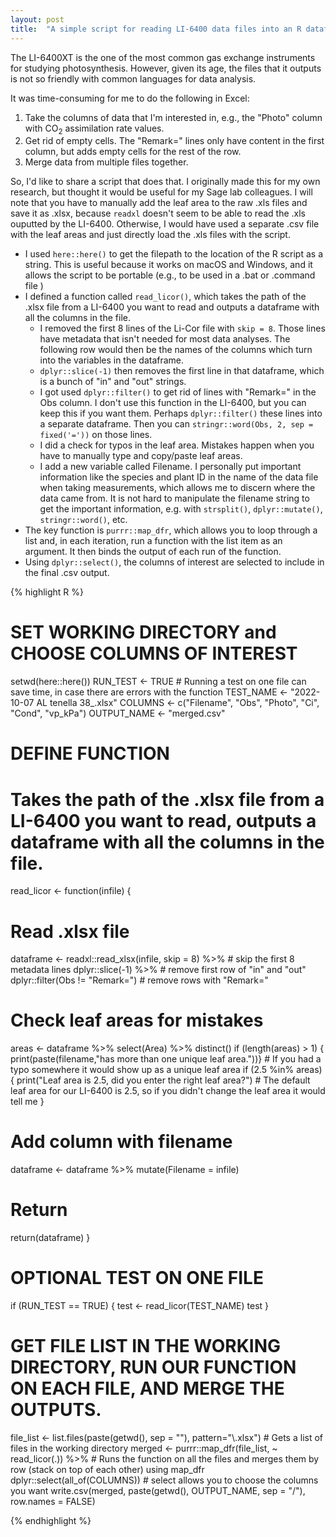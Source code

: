 ```yaml
---
layout: post
title:  "A simple script for reading LI-6400 data files into an R dataframe"
---
```


The LI-6400XT is the one of the most common gas exchange instruments for studying photosynthesis. However, given its age, the files that it outputs is not so friendly with common languages for data analysis.

It was time-consuming for me to do the following in Excel:
1. Take the columns of data that I'm interested in, e.g., the "Photo" column with CO<sub>2</sub> assimilation rate values.
2. Get rid of empty cells. The "Remark=" lines only have content in the first column, but adds empty cells for the rest of the row.
3. Merge data from multiple files together.

So, I'd like to share a script that does that. I originally made this for my own research, but thought it would be useful for my Sage lab colleagues. I will note that you have to manually add the leaf area to the raw .xls files and save it as .xlsx, because `readxl` doesn't seem to be able to read the .xls ouputted by the LI-6400. Otherwise, I would have used a separate .csv file with the leaf areas and just directly load the .xls files with the script.

- I used `here::here()` to get the filepath to the location of the R script as a string. This is useful because it works on macOS and Windows, and it allows the script to be portable (e.g., to be used in a .bat or .command file )
- I defined a function called `read_licor()`, which takes the path of the .xlsx file from a LI-6400 you want to read and outputs a dataframe with all the columns in the file.
  - I removed the first 8 lines of the Li-Cor file with `skip = 8`. Those lines have metadata that isn't needed for most data analyses. The following row would then be the names of the columns which turn into the variables in the dataframe.
  - `dplyr::slice(-1)` then removes the first line in that dataframe, which is a bunch of "in" and "out" strings.
  - I got used `dplyr::filter()` to get rid of lines with "Remark=" in the Obs column. I don't use this function in the LI-6400, but you can keep this if you want them. Perhaps `dplyr::filter()` these lines into a separate dataframe. Then you can `stringr::word(Obs, 2, sep = fixed('='))` on those lines.
  - I did a check for typos in the leaf area. Mistakes happen when you have to manually type and copy/paste leaf areas.
  - I add a new variable called Filename. I personally put important information like the species and plant ID in the name of the data file when taking measurements, which allows me to discern where the data came from. It is not hard to manipulate the filename string to get the important information, e.g. with `strsplit()`, `dplyr::mutate()`, `stringr::word()`, etc.
- The key function is `purrr::map_dfr`, which allows you to loop through a list and, in each iteration, run a function with the list item as an argument. It then binds the output of each run of the function.
- Using `dplyr::select()`, the columns of interest are selected to include in the final .csv output.

{% highlight R %}

# SET WORKING DIRECTORY and CHOOSE COLUMNS OF INTEREST
setwd(here::here())
RUN_TEST <- TRUE # Running a test on one file can save time, in case there are errors with the function
TEST_NAME <- "2022-10-07 AL tenella 38_.xlsx"
COLUMNS <- c("Filename", "Obs", "Photo", "Ci", "Cond", "vp_kPa")
OUTPUT_NAME <- "merged.csv"

# DEFINE FUNCTION
# Takes the path of the .xlsx file from a LI-6400 you want to read, outputs a dataframe with all the columns in the file.
read_licor <- function(infile) {
  # Read .xlsx file
  dataframe <- readxl::read_xlsx(infile, skip = 8) %>% # skip the first 8 metadata lines
    dplyr::slice(-1) %>% # remove first row of "in" and "out"
    dplyr::filter(Obs != "Remark=") # remove rows with "Remark="
  # Check leaf areas for mistakes
  areas <- dataframe %>% select(Area) %>% distinct()
  if (length(areas) > 1) {
    print(paste(filename,"has more than one unique leaf area."))} # If you had a typo somewhere it would show up as a unique leaf area
  if (2.5 %in% areas) {
    print("Leaf area is 2.5, did you enter the right leaf area?") # The default leaf area for our LI-6400 is 2.5, so if you didn't change the leaf area it would tell me
  }
  # Add column with filename
  dataframe <- dataframe %>%
    mutate(Filename = infile)
  # Return
  return(dataframe)
}

# OPTIONAL TEST ON ONE FILE
if (RUN_TEST == TRUE) {
  test <- read_licor(TEST_NAME)
  test
}

# GET FILE LIST IN THE WORKING DIRECTORY, RUN OUR FUNCTION ON EACH FILE, AND MERGE THE OUTPUTS.
file_list <- list.files(paste(getwd(), sep = ""), pattern="\\.xlsx") # Gets a list of files in the working directory
merged <- purrr::map_dfr(file_list, ~ read_licor(.)) %>% # Runs the function on all the files and merges them by row (stack on top of each other) using map_dfr
  dplyr::select(all_of(COLUMNS)) # select allows you to choose the columns you want
write.csv(merged,
          paste(getwd(), OUTPUT_NAME, sep = "/"),
          row.names = FALSE)


{% endhighlight %}
